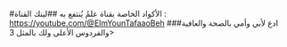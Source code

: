 #الأكواد الخاصة بقناة علمُ يُنتفع به
##لينك القناة : https://youtube.com/@ElmYounTafaaoBeh
###ادع لأبي وأمي بالصحة والعافية والفردوس الأعلى ولك بالمثل 3>
